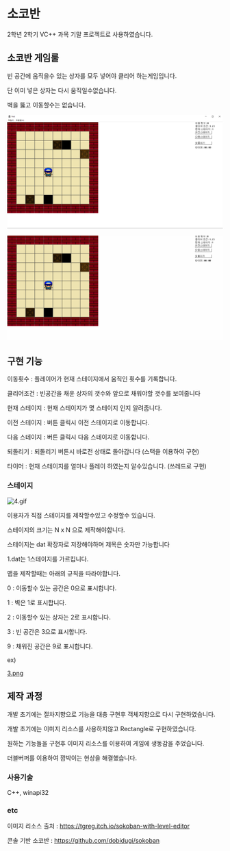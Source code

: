 # 소코반
2학년 2학기 VC++ 과목 기말 프로젝트로 사용하였습니다.

## 소코반 게임룰

빈 공간에 움직을수 있는 상자를 모두 넣어야 클리어 하는게임입니다.

단 이미 넣은 상자는 다시 움직일수없습니다.

벽을 뚫고 이동할수는 없습니다.

![1.png](./gitimg/1.png)

![2.gif](./gitimg/2.gif)



## 구현 기능

이동횟수 : 플레이어가 현재 스테이지에서 움직인 횟수를 기록합니다.

클리어조건 : 빈공간을 채운 상자의 갯수와 앞으로 채워야할 갯수를 보여줍니다

현재 스테이지 : 현재 스테이지가 몇 스테이지 인지 알려줍니다.

이전 스테이지 : 버튼 클릭시 이전 스테이지로 이동합니다.

다음 스테이지 : 버튼 클릭시 다음 스테이지로 이동합니다.

되돌리기 : 되돌리기 버튼시 바로전 상태로 돌아갑니다 (스택을 이용하여 구현)

타이머 : 현재  스테이지를 얼마나 플레이 하였는지 알수있습니다. (쓰레드로 구현)




### 스테이지

![4.gif](.gitimg/4.png)


이용자가 직접 스테이지를 제작할수있고 수정할수 있습니다.

스테이지의 크기는 N x N 으로 제작해야합니다.

스테이지는 dat 확장자로 저장해야하며 제목은 숫자만 가능합니다

1.dat는 1스테이지를 가르킵니다.


맵을 제작할때는 아래의 규칙을 따라야합니다.

0 : 이동할수 있는 공간은 0으로 표시합니다.

1 : 벽은 1로 표시합니다.

2 : 이동할수 있는 상자는 2로 표시합니다.

3 : 빈 공간은 3으로 표시합니다.

9 : 채워진 공간은 9로 표시합니다.

ex)

[3.png](./gitimg/3.png)

## 제작 과정

개발 초기에는 절차지향으로 기능을 대충 구현후 객체지향으로 다시 구현하였습니다.

개발 초기에는 이미지 리소스를 사용하지않고 Rectangle로 구현하였습니다.

원하는 기능들을 구현후 이미지 리소스를 이용하여 게임에 생동감을 주었습니다.

더블버퍼를 이용하여 깜박이는 현상을 해결했습니다.



###  사용기술
C++, winapi32


### etc

이미지 리소스 출처 : https://tgreg.itch.io/sokoban-with-level-editor

콘솔 기반 소코반 : https://github.com/dobidugi/sokoban
